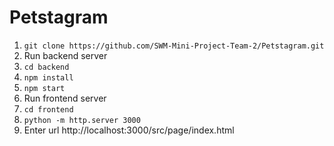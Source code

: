 # Petstagram

1. `git clone https://github.com/SWM-Mini-Project-Team-2/Petstagram.git`
2. Run backend server
3. `cd backend`
4. `npm install`
5. `npm start`
6. Run frontend server
7. `cd frontend`
8. `python -m http.server 3000`
9. Enter url http://localhost:3000/src/page/index.html

